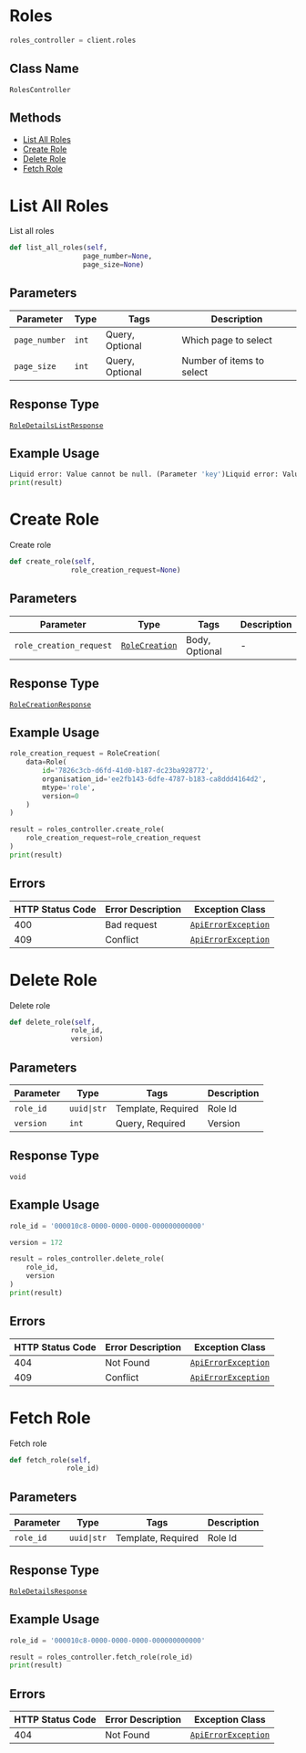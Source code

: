# Roles

```python
roles_controller = client.roles
```

## Class Name

`RolesController`

## Methods

* [List All Roles](../../doc/controllers/roles.md#list-all-roles)
* [Create Role](../../doc/controllers/roles.md#create-role)
* [Delete Role](../../doc/controllers/roles.md#delete-role)
* [Fetch Role](../../doc/controllers/roles.md#fetch-role)


# List All Roles

List all roles

```python
def list_all_roles(self,
                  page_number=None,
                  page_size=None)
```

## Parameters

| Parameter | Type | Tags | Description |
|  --- | --- | --- | --- |
| `page_number` | `int` | Query, Optional | Which page to select |
| `page_size` | `int` | Query, Optional | Number of items to select |

## Response Type

[`RoleDetailsListResponse`](../../doc/models/role-details-list-response.md)

## Example Usage

```python
Liquid error: Value cannot be null. (Parameter 'key')Liquid error: Value cannot be null. (Parameter 'key')result = roles_controller.list_all_roles(Liquid error: Value cannot be null. (Parameter 'key')Liquid error: Value cannot be null. (Parameter 'key'))
print(result)
```


# Create Role

Create role

```python
def create_role(self,
               role_creation_request=None)
```

## Parameters

| Parameter | Type | Tags | Description |
|  --- | --- | --- | --- |
| `role_creation_request` | [`RoleCreation`](../../doc/models/role-creation.md) | Body, Optional | - |

## Response Type

[`RoleCreationResponse`](../../doc/models/role-creation-response.md)

## Example Usage

```python
role_creation_request = RoleCreation(
    data=Role(
        id='7826c3cb-d6fd-41d0-b187-dc23ba928772',
        organisation_id='ee2fb143-6dfe-4787-b183-ca8ddd4164d2',
        mtype='role',
        version=0
    )
)

result = roles_controller.create_role(
    role_creation_request=role_creation_request
)
print(result)
```

## Errors

| HTTP Status Code | Error Description | Exception Class |
|  --- | --- | --- |
| 400 | Bad request | [`ApiErrorException`](../../doc/models/api-error-exception.md) |
| 409 | Conflict | [`ApiErrorException`](../../doc/models/api-error-exception.md) |


# Delete Role

Delete role

```python
def delete_role(self,
               role_id,
               version)
```

## Parameters

| Parameter | Type | Tags | Description |
|  --- | --- | --- | --- |
| `role_id` | `uuid\|str` | Template, Required | Role Id |
| `version` | `int` | Query, Required | Version |

## Response Type

`void`

## Example Usage

```python
role_id = '000010c8-0000-0000-0000-000000000000'

version = 172

result = roles_controller.delete_role(
    role_id,
    version
)
print(result)
```

## Errors

| HTTP Status Code | Error Description | Exception Class |
|  --- | --- | --- |
| 404 | Not Found | [`ApiErrorException`](../../doc/models/api-error-exception.md) |
| 409 | Conflict | [`ApiErrorException`](../../doc/models/api-error-exception.md) |


# Fetch Role

Fetch role

```python
def fetch_role(self,
              role_id)
```

## Parameters

| Parameter | Type | Tags | Description |
|  --- | --- | --- | --- |
| `role_id` | `uuid\|str` | Template, Required | Role Id |

## Response Type

[`RoleDetailsResponse`](../../doc/models/role-details-response.md)

## Example Usage

```python
role_id = '000010c8-0000-0000-0000-000000000000'

result = roles_controller.fetch_role(role_id)
print(result)
```

## Errors

| HTTP Status Code | Error Description | Exception Class |
|  --- | --- | --- |
| 404 | Not Found | [`ApiErrorException`](../../doc/models/api-error-exception.md) |

